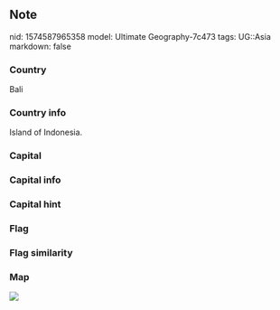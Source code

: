 ## Note
nid: 1574587965358
model: Ultimate Geography-7c473
tags: UG::Asia
markdown: false

### Country
Bali

### Country info
Island of Indonesia.

### Capital


### Capital info


### Capital hint


### Flag


### Flag similarity


### Map
<img src="ug-map-bali.png">
